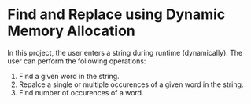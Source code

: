 # Find and Replace using Dynamic Memory Allocation

In this project, the user enters a string during runtime (dynamically). The user can perform the following operations:
1. Find a given word in the string.
2. Repalce a single or multiple occurences of a given word in the string.
3. Find number of occurences of a word.
